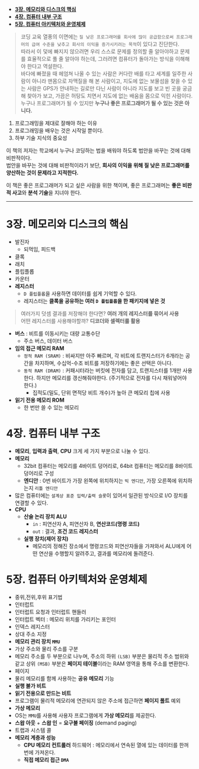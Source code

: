 
<!-- TOC -->

- [**3장. 메모리와 디스크의 핵심**](#3%EC%9E%A5-%EB%A9%94%EB%AA%A8%EB%A6%AC%EC%99%80-%EB%94%94%EC%8A%A4%ED%81%AC%EC%9D%98-%ED%95%B5%EC%8B%AC)
- [**4장. 컴퓨터 내부 구조**](#4%EC%9E%A5-%EC%BB%B4%ED%93%A8%ED%84%B0-%EB%82%B4%EB%B6%80-%EA%B5%AC%EC%A1%B0)
- [**5장. 컴퓨터 아키텍처와 운영체제**](#5%EC%9E%A5-%EC%BB%B4%ED%93%A8%ED%84%B0-%EC%95%84%ED%82%A4%ED%85%8D%EC%B2%98%EC%99%80-%EC%9A%B4%EC%98%81%EC%B2%B4%EC%A0%9C)

<!-- /TOC -->

> 코딩 교육 열풍의 이면에는 `질 낮은 프로그래머를 회사에 많이 공급함으로써 프로그래머의 급여 수준을 낮추고 회사의 이익을 증가시키려는 목적`이 있다고 진단한다.  
> 따라서 이 덫에 빠지지 않으려면 우리 스스로 문제를 정의할 줄 알아야하고 문제를 효율적으로 풀 줄 알아야 하는데, 그러려면 컴퓨터가 돌아가는 방식을 이해해야 한다고 역설한다.  
> 바다에 빠졌을 때 헤엄쳐 나올 수 있는 사람은 커다란 배를 타고 세계를 일주한 사람이 아니라 맨몸으로 자맥질을 해 본 사람이고, 지도에 없는 보물섬을 찾을 수 있는 사람은 GPS가 안내하는 길로만 다닌 사람이 아니라 지도를 보고 빈 곳을 궁금해 찾아가 보고, 가끔은 허탕도 치면서 지도에 없는 배움을 몸으로 익힌 사람이다.  
> 누구나 프로그래머가 될 수 있지만 **누구나 좋은 프로그래머가 될 수 있는 것은 아니다.**  

1. 프로그래밍을 제대로 잘해야 하는 이유
2. 프로그래밍을 배우는 것은 시작일 뿐이다.
3. 하부 기술 지식의 중요성

이 책의 저자는 학교에서 누구나 코딩하는 법을 배워야 하도록 법안을 바꾸는 것에 대해 비판적이다.  
법안을 바꾸는 것에 대해 비판적이라기 보단, **회사의 이익을 위해 질 낮은 프로그래머를 양산하는 것이 문제라고 지적한다.**  
  
이 책은 좋은 프로그래머가 되고 싶은 사람을 위한 책이며, 좋은 프로그래머는 **좋은 비판적 사고**와 **분석 기술**을 지녀야 한다.  

***

# **3장. 메모리와 디스크의 핵심**
- 발진자
  - 되먹임, 피드백
- 클록
- 래치
- 플립플롭
- 카운터
- **레지스터**
  - `D 플립플롭`을 사용하면 데이터를 쉽게 기억할 수 있다.
  - 레지스터는 **클록을 공유하는 여러 `D 플립플롭`을 한 패키지에 넣은 것**

> 여러가지 덧셈 결과를 저장해야 한다면? **여러 개의 레지스터를 묶어서 사용**  
> 어떤 레지스터를 사용해야할까? **디코더와 셀렉터룰 활용**
  
- **버스** : 비트를 이동시키는 대량 교통수단
  - 주소 버스, 데이터 버스
- **임의 접근 메모리 RAM**
  - `정적 RAM (SRAM)` : 비싸지만 아주 빠르며, 각 비트에 트랜지스터가 6개라는 공간을 차지하며, 수십억-수조 비트를 저장하기에는 좋은 선택은 아니다.
  - `동적 RAM (DRAM)` : 커패시터라는 버킷에 전자를 담고, 트랜지스터를 1개만 사용한다. 하지만 메모리를 갱신해줘야한다. (주기적으로 전자를 다시 채워넣어야 한다.)
    - 집적도(밀도, 단위 면적당 비트 개수)가 높아 큰 메모리 칩에 사용
- **읽기 전용 메모리 ROM**
  - 한 번만 쓸 수 있는 메모리

# **4장. 컴퓨터 내부 구조**
- **메모리**, **입력과 출력**, **CPU** 크게 세 가지 부분으로 나눌 수 있다.
- **메모리**
  - 32bit 컴퓨터는 메모리를 4바이트 덩어리로, 64bit 컴퓨터는 메모리를 8바이트 덩어리로 구성
  - **엔디안** : 0번 바이트가 가장 왼쪽에 위치하지는 `빅 엔디안`, 가장 오른쪽에 위치하는지 `리틀 엔디안`
- 많은 컴퓨터에는 `설계상 표준 입력/출력 슬롯`이 있어서 일관된 방식으로 I/O 장치를 연결할 수 있다.
- **CPU**
  - **산술 논리 장치 ALU**
    - `in` : 피연산자 A, 피연산자 B, **연산코드(명령 코드)**
    - `out` : 결과, **조건 코드 레지스터**
  - **실행 장치(제어 장치)**
    - 메모리의 정해진 장소에서 명령코드와 피연산자들을 가져와서 ALU에게 어떤 연산을 수행할지 알려주고, 결과를 메모리에 돌려준다.

# **5장. 컴퓨터 아키텍처와 운영체제**
- 중위,전위,후위 표기법
- 인터럽트
 - 인터럽트 요청과 인터럽트 핸들러
 - 인터럽트 벡터 : 메모리 위치를 가리키는 포인터
- 인덱스 레지스터
- 상대 주소 지정
- **메모리 관리 장치 `MMU`**
 - 가상 주소와 물리 주소를 구분
 - 메모리 주소를 두 부분으로 나누며, 주소의 하위 `(LSB)` 부분은 물리적 주소 범위와 같고 상위 `(MSB)` 부분은 **페이지 테이블**이라는 RAM 영역을 통해 주소를 변환한다.
 - 페이지
 - 물리 메모리를 함께 사용하는 **공유 메모리** 기능
 - **실행 불가 비트**
 - **읽기 전용으로 만드는 비트**
 - 프로그램이 물리적 메모리에 연관되지 않은 주소에 접근하면 **페이지 폴트** 예외
- **가상 메모리**
 - OS는 `MMU`를 사용해 사용자 프로그램에게 **가상 메모리**를 제공한다.
 - **스왑 아웃** + **스왑 인** = **요구불 페이징** (demand paging)
- 트랩과 시스템 콜
- **메모리 계층과 성능**
  - **CPU 메모리 컨트롤러** 하드웨어 : 메모리에서 연속된 열에 있는 데이터를 한꺼번에 가져온다.
  - **직접 메모리 접근 `DMA`**